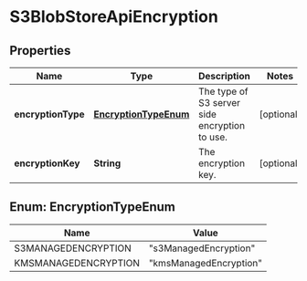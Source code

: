 # S3BlobStoreApiEncryption

## Properties
Name | Type | Description | Notes
------------ | ------------- | ------------- | -------------
**encryptionType** | [**EncryptionTypeEnum**](#EncryptionTypeEnum) | The type of S3 server side encryption to use. |  [optional]
**encryptionKey** | **String** | The encryption key. |  [optional]

<a name="EncryptionTypeEnum"></a>
## Enum: EncryptionTypeEnum
Name | Value
---- | -----
S3MANAGEDENCRYPTION | &quot;s3ManagedEncryption&quot;
KMSMANAGEDENCRYPTION | &quot;kmsManagedEncryption&quot;
